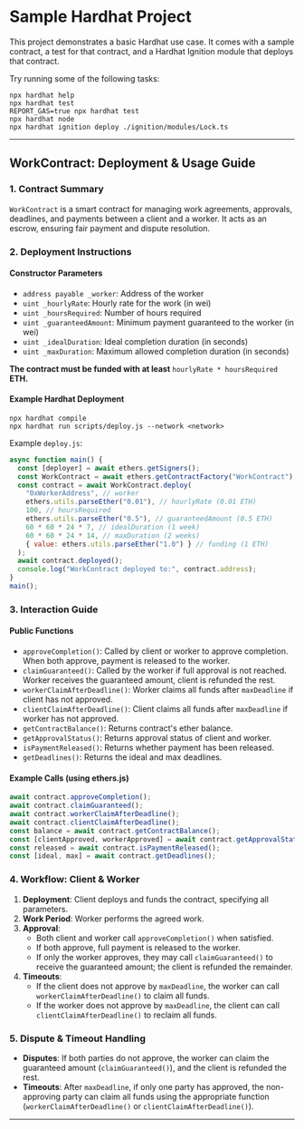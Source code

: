 # Sample Hardhat Project

This project demonstrates a basic Hardhat use case. It comes with a sample contract, a test for that contract, and a Hardhat Ignition module that deploys that contract.

Try running some of the following tasks:

```shell
npx hardhat help
npx hardhat test
REPORT_GAS=true npx hardhat test
npx hardhat node
npx hardhat ignition deploy ./ignition/modules/Lock.ts
```

---

## WorkContract: Deployment & Usage Guide

### 1. Contract Summary

`WorkContract` is a smart contract for managing work agreements, approvals, deadlines, and payments between a client and a worker. It acts as an escrow, ensuring fair payment and dispute resolution.

### 2. Deployment Instructions

#### Constructor Parameters
- `address payable _worker`: Address of the worker
- `uint _hourlyRate`: Hourly rate for the work (in wei)
- `uint _hoursRequired`: Number of hours required
- `uint _guaranteedAmount`: Minimum payment guaranteed to the worker (in wei)
- `uint _idealDuration`: Ideal completion duration (in seconds)
- `uint _maxDuration`: Maximum allowed completion duration (in seconds)

**The contract must be funded with at least** `hourlyRate * hoursRequired` **ETH.**

#### Example Hardhat Deployment
```shell
npx hardhat compile
npx hardhat run scripts/deploy.js --network <network>
```
Example `deploy.js`:
```js
async function main() {
  const [deployer] = await ethers.getSigners();
  const WorkContract = await ethers.getContractFactory("WorkContract");
  const contract = await WorkContract.deploy(
    "0xWorkerAddress", // worker
    ethers.utils.parseEther("0.01"), // hourlyRate (0.01 ETH)
    100, // hoursRequired
    ethers.utils.parseEther("0.5"), // guaranteedAmount (0.5 ETH)
    60 * 60 * 24 * 7, // idealDuration (1 week)
    60 * 60 * 24 * 14, // maxDuration (2 weeks)
    { value: ethers.utils.parseEther("1.0") } // funding (1 ETH)
  );
  await contract.deployed();
  console.log("WorkContract deployed to:", contract.address);
}
main();
```

### 3. Interaction Guide

#### Public Functions
- `approveCompletion()`: Called by client or worker to approve completion. When both approve, payment is released to the worker.
- `claimGuaranteed()`: Called by the worker if full approval is not reached. Worker receives the guaranteed amount, client is refunded the rest.
- `workerClaimAfterDeadline()`: Worker claims all funds after `maxDeadline` if client has not approved.
- `clientClaimAfterDeadline()`: Client claims all funds after `maxDeadline` if worker has not approved.
- `getContractBalance()`: Returns contract's ether balance.
- `getApprovalStatus()`: Returns approval status of client and worker.
- `isPaymentReleased()`: Returns whether payment has been released.
- `getDeadlines()`: Returns the ideal and max deadlines.

#### Example Calls (using ethers.js)
```js
await contract.approveCompletion();
await contract.claimGuaranteed();
await contract.workerClaimAfterDeadline();
await contract.clientClaimAfterDeadline();
const balance = await contract.getContractBalance();
const [clientApproved, workerApproved] = await contract.getApprovalStatus();
const released = await contract.isPaymentReleased();
const [ideal, max] = await contract.getDeadlines();
```

### 4. Workflow: Client & Worker
1. **Deployment**: Client deploys and funds the contract, specifying all parameters.
2. **Work Period**: Worker performs the agreed work.
3. **Approval**:
   - Both client and worker call `approveCompletion()` when satisfied.
   - If both approve, full payment is released to the worker.
   - If only the worker approves, they may call `claimGuaranteed()` to receive the guaranteed amount; the client is refunded the remainder.
4. **Timeouts**:
   - If the client does not approve by `maxDeadline`, the worker can call `workerClaimAfterDeadline()` to claim all funds.
   - If the worker does not approve by `maxDeadline`, the client can call `clientClaimAfterDeadline()` to reclaim all funds.

### 5. Dispute & Timeout Handling
- **Disputes**: If both parties do not approve, the worker can claim the guaranteed amount (`claimGuaranteed()`), and the client is refunded the rest.
- **Timeouts**: After `maxDeadline`, if only one party has approved, the non-approving party can claim all funds using the appropriate function (`workerClaimAfterDeadline()` or `clientClaimAfterDeadline()`).

---
